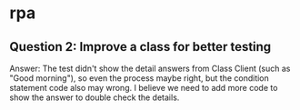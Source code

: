 # rpa

Question 2: Improve a class for better testing
----------------------------------------------

Answer:
The test didn't show the detail answers from Class Client (such as "Good morning"), so even the process maybe right, but the condition statement code also may wrong. I believe we need to add more code to show the answer to double check the details.